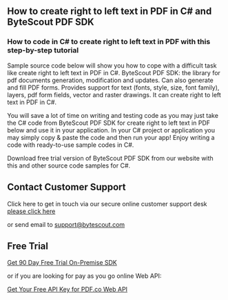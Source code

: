 ## How to create right to left text in PDF in C# and ByteScout PDF SDK

### How to code in C# to create right to left text in PDF with this step-by-step tutorial

Sample source code below will show you how to cope with a difficult task like create right to left text in PDF in C#. ByteScout PDF SDK: the library for pdf documents generation, modification and updates. Can also generate and fill PDF forms. Provides support for text (fonts, style, size, font family), layers, pdf form fields, vector and raster drawings. It can create right to left text in PDF in C#.

You will save a lot of time on writing and testing code as you may just take the C# code from ByteScout PDF SDK for create right to left text in PDF below and use it in your application. In your C# project or application you may simply copy & paste the code and then run your app! Enjoy writing a code with ready-to-use sample codes in C#.

Download free trial version of ByteScout PDF SDK from our website with this and other source code samples for C#.

## Contact Customer Support

Click here to get in touch via our secure online customer support desk [please click here](https://bytescout.zendesk.com/hc/en-us/requests/new?subject=ByteScout%20PDF%20SDK%20Question)

or send email to [support@bytescout.com](mailto:support@bytescout.com?subject=ByteScout%20PDF%20SDK%20Question) 

## Free Trial

[Get 90 Day Free Trial On-Premise SDK](https://bytescout.com/download/web-installer?utm_source=github-readme)

or if you are looking for pay as you go online Web API:

[Get Your Free API Key for PDF.co Web API](https://pdf.co/documentation/api?utm_source=github-readme)